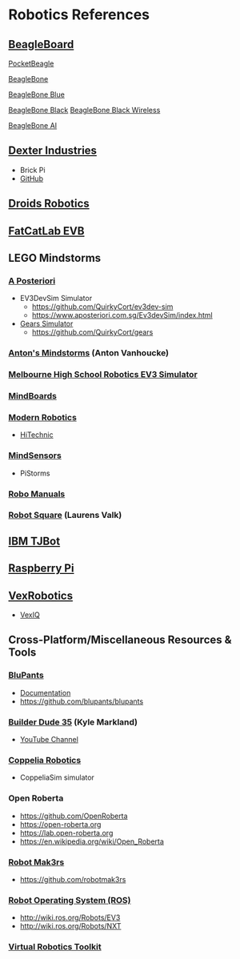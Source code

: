 # Robotics References


## [BeagleBoard](https://beagleboard.org)

[PocketBeagle](https://beagleboard.org/pocket)

[BeagleBone](https://beagleboard.org/bone)

[BeagleBone Blue](https://beagleboard.org/blue)

[BeagleBone Black](https://beagleboard.org/black)
[BeagleBone Black Wireless](https://beagleboard.org/black-wireless)

[BeagleBone AI](https://beagleboard.org/ai)


## [Dexter Industries](https://www.dexterindustries.com)
- Brick Pi
- [GitHub](https://github.com/DexterInd)


## [Droids Robotics](http://www.droidsrobotics.org)


## [FatCatLab EVB](https://www.kickstarter.com/projects/fatcatlab/evb-replace-the-brain-of-your-lego-ev3-with-beagle)


## LEGO Mindstorms

### [A Posteriori](https://www.aposteriori.com.sg)
- EV3DevSim Simulator
  - https://github.com/QuirkyCort/ev3dev-sim
  - https://www.aposteriori.com.sg/Ev3devSim/index.html
- [Gears Simulator](https://gears.aposteriori.com.sg)
  - https://github.com/QuirkyCort/gears

### [Anton's Mindstorms](https://antonsmindstorms.com) (Anton Vanhoucke)

### [Melbourne High School Robotics EV3 Simulator](https://github.com/MelbourneHighSchoolRobotics/ev3sim)

### [MindBoards](https://github.com/mindboards)

### [Modern Robotics](https://modernroboticsinc.com)
- [HiTechnic](https://www.hitechnic.com)

### [MindSensors](http://www.mindsensors.com)
- PiStorms

### [Robo Manuals](https://robomanuals.com)

### [Robot Square](http://robotsquare.com) (Laurens Valk)


## [IBM TJBot](https://github.com/ibmtjbot)


## [Raspberry Pi](https://www.raspberrypi.org)


## [VexRobotics](https://www.vexrobotics.com)
- [VexIQ](https://www.vexrobotics.com/vexiq)




## Cross-Platform/Miscellaneous Resources & Tools 

### [BluPants](https://blupants.com)
- [Documentation](https://blupants.org/help)
- https://github.com/blupants/blupants

### [Builder Dude 35](https://builderdude35.com) (Kyle Markland)
- [YouTube Channel](https://www.youtube.com/c/Builderdude35)

### [Coppelia Robotics](https://www.coppeliarobotics.com)
- CoppeliaSim simulator

### Open Roberta
- https://github.com/OpenRoberta
- https://open-roberta.org
- https://lab.open-roberta.org
- https://en.wikipedia.org/wiki/Open_Roberta

### [Robot Mak3rs](http://www.robotmak3rs.com)
- https://github.com/robotmak3rs

### [Robot Operating System (ROS)](https://www.ros.org)
- http://wiki.ros.org/Robots/EV3
- http://wiki.ros.org/Robots/NXT

### [Virtual Robotics Toolkit](https://www.virtualroboticstoolkit.com)

